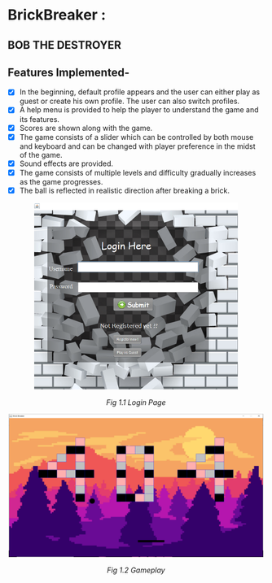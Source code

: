 # BrickBreaker : 
## BOB THE DESTROYER
## Features Implemented-

- [x] In the beginning, default profile appears and the user can either play as guest or create his own profile. The user can also switch profiles.
- [x] A help menu is provided to help the player to understand the game and its features.
- [x] Scores are shown along with the game.
- [x] The game consists of a slider which can be controlled by both mouse and keyboard and can be changed with player preference in the midst    of the game.
- [x] Sound effects are provided.
- [x] The game consists of multiple levels and difficulty gradually increases as the game progresses.
- [x] The ball is reflected in realistic direction after breaking a brick.

<p align="center">
  <img src="https://github.com/Snigdha-Sharma/BrickBreaker/blob/master/Screenshots/Login.png" width="400" title="Login Page">
</p>
<p align="center"> <i>Fig 1.1 Login Page</i> </p>
<p align="center">
  <img src="https://github.com/Snigdha-Sharma/BrickBreaker/blob/master/Screenshots/Level2.png" width="500" title="Game Play">
</p>
<p align="center"> <i>Fig 1.2 Gameplay</i> </p>
 
